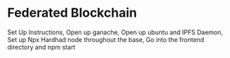 # Federated Blockchain

Set Up Instructions,
Open up ganache,
Open up ubuntu and IPFS Daemon,
Set up Npx Hardhad node throughout the base,
Go into the frontend directory and npm start

